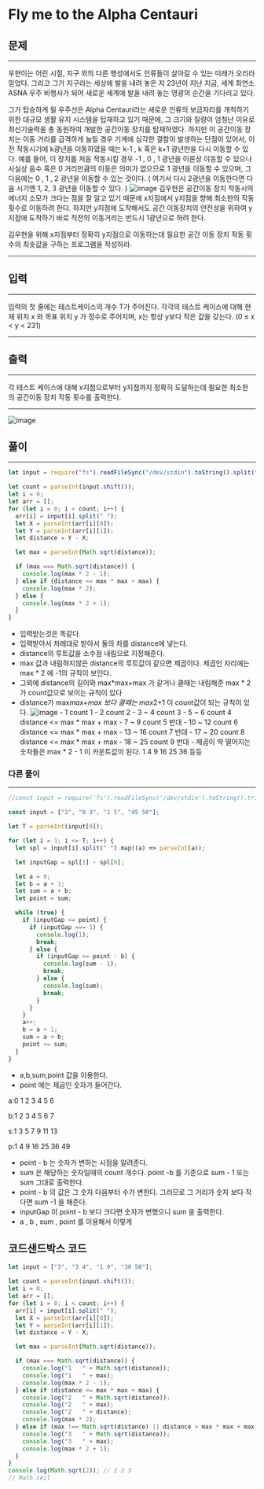 # Fly me to the Alpha Centauri

## 문제

---

우현이는 어린 시절, 지구 외의 다른 행성에서도 인류들이 살아갈 수 있는 미래가 오리라 믿었다. 그리고 그가 지구라는 세상에 발을 내려 놓은 지 23년이 지난 지금, 세계 최연소 ASNA 우주 비행사가 되어 새로운 세계에 발을 내려 놓는 영광의 순간을 기다리고 있다.

그가 탑승하게 될 우주선은 Alpha Centauri라는 새로운 인류의 보금자리를 개척하기 위한 대규모 생활 유지 시스템을 탑재하고 있기 때문에, 그 크기와 질량이 엄청난 이유로 최신기술력을 총 동원하여 개발한 공간이동 장치를 탑재하였다. 하지만 이 공간이동 장치는 이동 거리를 급격하게 늘릴 경우 기계에 심각한 결함이 발생하는 단점이 있어서, 이전 작동시기에 k광년을 이동하였을 때는 k-1 , k 혹은 k+1 광년만을 다시 이동할 수 있다. 예를 들어, 이 장치를 처음 작동시킬 경우 -1 , 0 , 1 광년을 이론상 이동할 수 있으나 사실상 음수 혹은 0 거리만큼의 이동은 의미가 없으므로 1 광년을 이동할 수 있으며, 그 다음에는 0 , 1 , 2 광년을 이동할 수 있는 것이다. ( 여기서 다시 2광년을 이동한다면 다음 시기엔 1, 2, 3 광년을 이동할 수 있다. )
<img alt="image" src="https://user-images.githubusercontent.com/82592845/169476070-9c2403e2-8fb7-4152-9926-9b6e05ec48e0.png">
김우현은 공간이동 장치 작동시의 에너지 소모가 크다는 점을 잘 알고 있기 때문에 x지점에서 y지점을 향해 최소한의 작동 횟수로 이동하려 한다. 하지만 y지점에 도착해서도 공간 이동장치의 안전성을 위하여 y지점에 도착하기 바로 직전의 이동거리는 반드시 1광년으로 하려 한다.

김우현을 위해 x지점부터 정확히 y지점으로 이동하는데 필요한 공간 이동 장치 작동 횟수의 최솟값을 구하는 프로그램을 작성하라.

---

## 입력

---

입력의 첫 줄에는 테스트케이스의 개수 T가 주어진다. 각각의 테스트 케이스에 대해 현재 위치 x 와 목표 위치 y 가 정수로 주어지며, x는 항상 y보다 작은 값을 갖는다. (0 ≤ x < y < 231)

---

## 출력

---

각 테스트 케이스에 대해 x지점으로부터 y지점까지 정확히 도달하는데 필요한 최소한의 공간이동 장치 작동 횟수를 출력한다.

---

<img alt="image" src="https://user-images.githubusercontent.com/82592845/169476195-8f72ea9b-76d7-4702-9f99-b7e125afd1bf.png">

## 풀이

---

```jsx
let input = require("fs").readFileSync("/dev/stdin").toString().split("\n");

let count = parseInt(input.shift());
let i = 0;
let arr = [];
for (let i = 0; i < count; i++) {
  arr[i] = input[i].split(" ");
  let X = parseInt(arr[i][0]);
  let Y = parseInt(arr[i][1]);
  let distance = Y - X;

  let max = parseInt(Math.sqrt(distance));

  if (max === Math.sqrt(distance)) {
    console.log(max * 2 - 1);
  } else if (distance <= max * max + max) {
    console.log(max * 2);
  } else {
    console.log(max * 2 + 1);
  }
}
```

- 입력받는것은 똑같다.
- 입력받아서 차례대로 받아서 둘의 차를 distance에 넣는다.
- distance의 루트값을 소수점 내림으로 지정해준다.
- max 값과 내림하지않은 distance의 루트값이 같으면 제곱이다. 제곱인 자리에는 max \* 2 에 -1의 규칙이 보인다.
- 그외에 distance의 길이와 max*max+max 가 같거나 클때는 내림해준 max * 2 가 count값으로 보이는 규칙이 있다
- distance가 max*max+max 보다 클때는 max*2+1 이 count값이 되는 규칙이 있다.
  <img alt="image" src="https://user-images.githubusercontent.com/82592845/169476323-76fbd568-57bb-44e3-ac5d-fb8e81027769.png">
      - 1   count 1
      - 2  count 2
      - 3 ~ 4 count 3
      - 5 ~ 6 count 4  distance <= max * max + max
      - 7 ~ 9 count 5   반대
      - 10 ~ 12 count 6  distance <= max * max + max
      - 13 ~ 16 count 7  반대
      - 17 ~ 20 count 8  distance <= max * max + max
      - 18 ~ 25 count 9  반대
      - 제곱이 딱 떨어지는 숫자들은 max * 2 - 1 이 카운트값이 된다. 1 4 9 16 25 36 등등

### 다른 풀이

---

```jsx
//const input = require('fs').readFileSync('/dev/stdin').toString().trim().split(' ');

const input = ["3", "0 3", "1 5", "45 50"];

let T = parseInt(input[0]);

for (let i = 1; i <= T; i++) {
  let spl = input[i].split(" ").map((a) => parseInt(a));

  let inputGap = spl[1] - spl[0];

  let a = 0;
  let b = a + 1;
  let sum = a + b;
  let point = sum;

  while (true) {
    if (inputGap <= point) {
      if (inputGap === 1) {
        console.log(1);
        break;
      } else {
        if (inputGap <= point - b) {
          console.log(sum - 1);
          break;
        } else {
          console.log(sum);
          break;
        }
      }
    }
    a++;
    b = a + 1;
    sum = a + b;
    point += sum;
  }
}
```

- a,b,sum,point 값을 이용한다.
- point 에는 제곱인 숫자가 들어간다.

a:0 1 2 3 4 5 6

b:1 2 3 4 5 6 7

s:1 3 5 7 9 11 13

p:1 4 9 16 25 36 49

- point - b 는 숫자가 변하는 시점을 알려준다.
- sum 은 해당하는 숫자일때의 count 개수다. point -b 를 기준으로 sum - 1 또는 sum 그대로 출력한다.
- point - b 의 값은 그 숫자 다음부터 수가 변한다. 그러므로 그 거리가 숫자 보다 작다면 sum -1 을 해준다.
- inputGap 이 point - b 보다 크다면 숫자가 변했으니 sum 을 출력한다.
- a , b , sum , point 를 이용해서 이렇게

## 코드샌드박스 코드

```jsx
let input = ["3", "3 4", "1 9", "30 50"];

let count = parseInt(input.shift());
let i = 0;
let arr = [];
for (let i = 0; i < count; i++) {
  arr[i] = input[i].split(" ");
  let X = parseInt(arr[i][0]);
  let Y = parseInt(arr[i][1]);
  let distance = Y - X;

  let max = parseInt(Math.sqrt(distance));

  if (max === Math.sqrt(distance)) {
    console.log("1   " + Math.sqrt(distance));
    console.log("1   " + max);
    console.log(max * 2 - 1);
  } else if (distance <= max * max + max) {
    console.log("2   " + Math.sqrt(distance));
    console.log("2   " + max);
    console.log("2   " + distance);
    console.log(max * 2);
  } else if (max !== Math.sqrt(distance) || distance > max * max + max) {
    console.log("3   " + Math.sqrt(distance));
    console.log("3   " + max);
    console.log(max * 2 + 1);
  }
}
console.log(Math.sqrt(2)); // 2 2 3
// Math.ceil
```
